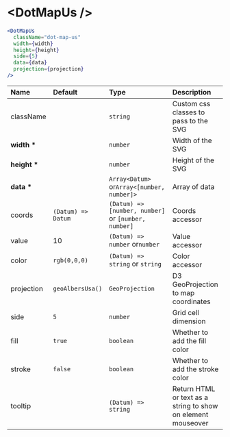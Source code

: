 # \<DotMapUs \/>

```jsx
<DotMapUs
  className="dot-map-us"
  width={width}
  height={height}
  side={5}
  data={data}
  projection={projection}
/>
```

| Name             | Default            | Type                                                | Description                                                  |
| :--------------- | :----------------- | :-------------------------------------------------- | :----------------------------------------------------------- |
| className        |                    | `string`                                            | Custom css classes to pass to the SVG                        |
| <b>width \*</b>  |                    | `number`                                            | Width of the SVG                                             |
| <b>height \*</b> |                    | `number`                                            | Height of the SVG                                            |
| <b>data \*</b>   |                    | `Array<Datum>` or`Array<[number, number]>`          | Array of data                                                |
| coords           | `(Datum) => Datum` | `(Datum) => [number, number]` or `[number, number]` | Coords accessor                                              |
| value            | 10                 | `(Datum) => number` or`number`                      | Value accessor                                               |
| color            | `rgb(0,0,0)`       | `(Datum) => string` or `string`                     | Color accessor                                               |
| projection       | `geoAlbersUsa()`   | `GeoProjection`                                     | D3 GeoProjection to map coordinates                          |
| side             | `5`                | `number`                                            | Grid cell dimension                                          |
| fill             | `true`             | `boolean`                                           | Whether to add the fill color                                |
| stroke           | `false`            | `boolean`                                           | Whether to add the stroke color                              |
| tooltip          |                    | `(Datum) => string`                                 | Return HTML or text as a string to show on element mouseover |
